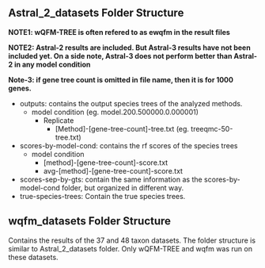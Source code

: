 ## Astral_2_datasets Folder Structure
**NOTE1: wQFM-TREE is often refered to as ewqfm in the result files**

**NOTE2: Astral-2 results are included. But Astral-3 results have not been included yet. On a side note, Astral-3 does not perform better than Astral-2 in any model condition**

**Note-3: if gene tree count is omitted in file name, then it is for 1000 genes.**

* outputs: contains the output species trees of the analyzed methods. 
    * model condition (eg. model.200.500000.0.000001)
        * Replicate
            * [Method]-[gene-tree-count]-tree.txt (eg. treeqmc-50-tree.txt)
* scores-by-model-cond: contains the rf scores of the species trees
    * model condition
        * [method]-[gene-tree-count]-score.txt
        * avg-[method]-[gene-tree-count]-score.txt
* scores-sep-by-gts: contain the same information as the scores-by-model-cond folder, but organized in different way. 
* true-species-trees: Contain the true species trees. 


## wqfm_datasets Folder Structure

Contains the results of the 37 and 48 taxon datasets. The folder structure is similar to Astral_2_datasets folder. Only wQFM-TREE and wqfm was run on these datasets. 
